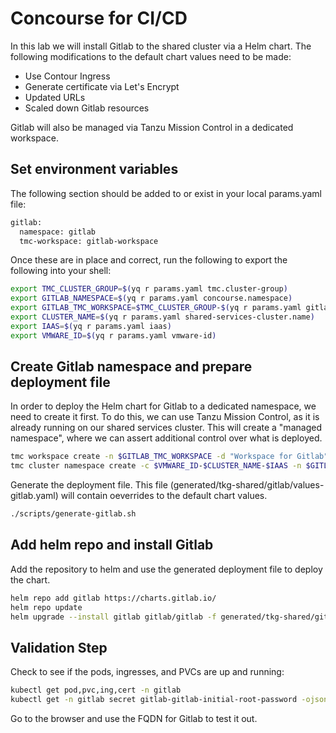 # Concourse for CI/CD

In this lab we will install Gitlab to the shared cluster via a Helm chart.  The following modifications to the default chart values need to be made:
- Use Contour Ingress
- Generate certificate via Let's Encrypt
- Updated URLs 
- Scaled down Gitlab resources

Gitlab will also be managed via Tanzu Mission Control in a dedicated workspace.

## Set environment variables
The following section should be added to or exist in your local params.yaml file:

```bash
gitlab:
  namespace: gitlab
  tmc-workspace: gitlab-workspace
```

Once these are in place and correct, run the following to export the following into your shell:

```bash
export TMC_CLUSTER_GROUP=$(yq r params.yaml tmc.cluster-group)
export GITLAB_NAMESPACE=$(yq r params.yaml concourse.namespace)
export GITLAB_TMC_WORKSPACE=$TMC_CLUSTER_GROUP-$(yq r params.yaml gitlab.tmc-workspace)
export CLUSTER_NAME=$(yq r params.yaml shared-services-cluster.name)
export IAAS=$(yq r params.yaml iaas)
export VMWARE_ID=$(yq r params.yaml vmware-id)
```
## Create Gitlab namespace and prepare deployment file
In order to deploy the Helm chart for Gitlab to a dedicated namespace, we need to create it first.  To do this, we can use Tanzu Mission Control, as it is already running on our shared services cluster.  This will create a "managed namespace", where we can assert additional control over what is deployed.  

```bash
tmc workspace create -n $GITLAB_TMC_WORKSPACE -d "Workspace for Gitlab"
tmc cluster namespace create -c $VMWARE_ID-$CLUSTER_NAME-$IAAS -n $GITLAB_NAMESPACE -d "Gitlab product installation" -k $GITLAB_TMC_WORKSPACE
```

Generate the deployment file.  This file (generated/tkg-shared/gitlab/values-gitlab.yaml) will contain oeverrides to the default chart values.

```bash
./scripts/generate-gitlab.sh
```

## Add helm repo and install Gitlab
Add the repository to helm and use the generated deployment file to deploy the chart.

```bash
helm repo add gitlab https://charts.gitlab.io/
helm repo update
helm upgrade --install gitlab gitlab/gitlab -f generated/tkg-shared/gitlab/values-gitlab.yaml -n $GITLAB_NAMESPACE
```

## Validation Step

Check to see if the pods, ingresses, and PVCs are up and running: 

```bash
kubectl get pod,pvc,ing,cert -n gitlab
kubectl get -n gitlab secret gitlab-gitlab-initial-root-password -ojsonpath='{.data.password}' | base64 --decode ; echo
```

Go to the browser and use the FQDN for Gitlab to test it out.
